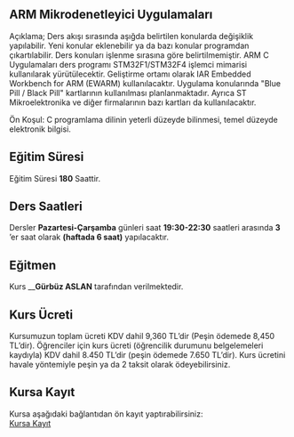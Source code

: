 ## ARM Mikrodenetleyici Uygulamaları

Açıklama; Ders akışı sırasında aşığda belirtilen konularda değişiklik yapılabilir. Yeni konular eklenebilir ya da bazı konular programdan çıkartılabilir. Ders konuları işlenme sırasına göre belirtilmemiştir. ARM C Uygulamaları ders programı STM32F1/STM32F4 işlemci mimarisi kullanılarak yürütülecektir. Geliştirme ortamı olarak IAR Embedded Workbench for ARM (EWARM) kullanılacaktır. Uygulama konularında "Blue Pill / Black Pill" kartlarının kullanılması planlanmaktadır. Ayrıca ST Mikroelektronika ve diğer firmalarının bazı kartları da kullanılacaktır.

Ön Koşul: C programlama dilinin yeterli düzeyde bilinmesi, temel düzeyde elektronik bilgisi.

## Eğitim Süresi
Eğitim Süresi __180__ Saattir.

## Ders Saatleri
Dersler __Pazartesi-Çarşamba__ günleri saat __19:30-22:30__ saatleri arasında __3__ ’er saat olarak __(haftada 6 saat)__ yapılacaktır.

## Eğitmen
Kurs ____Gürbüz ASLAN__ tarafından verilmektedir.

## Kurs Ücreti
Kursumuzun toplam ücreti KDV dahil 9,360 TL’dir (Peşin ödemede 8,450 TL’dir). Öğrenciler için kurs ücreti (öğrencilik durumunu belgelemeleri kaydıyla) KDV dahil 8.450 TL’dir (peşin ödemede 7.650 TL’dir). Kurs ücretini havale yöntemiyle peşin ya da 2 taksit olarak ödeyebilirsiniz.

## Kursa Kayıt
Kursa aşağıdaki bağlantıdan ön kayıt yaptırabilirsiniz:<br>
[Kursa Kayıt](   https://zoom.us/meeting/register/tJEpc-ivrzgjGNJc0sbzHczk1EVkTCtB2Q_c)

